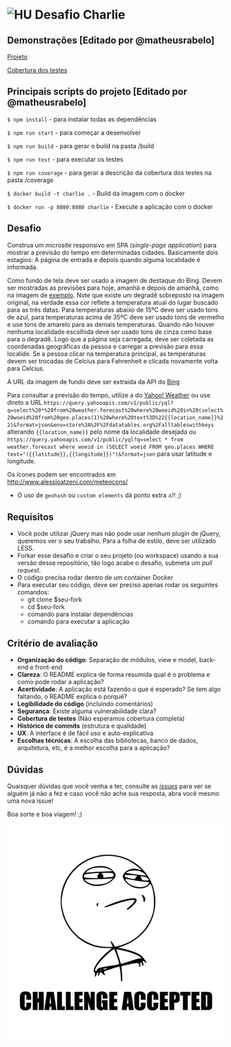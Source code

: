 # <img src="https://avatars1.githubusercontent.com/u/7063040?v=4&s=200.jpg" alt="HU" width="24" /> Desafio Charlie

## Demonstrações [Editado por @matheusrabelo]
[Projeto](https://matheusrabelo.github.io/challenge-charlie/build/)

[Cobertura dos testes](https://matheusrabelo.github.io/challenge-charlie/coverage/)

## Principais scripts do projeto [Editado por @matheusrabelo]
`$ npm install` - para instalar todas as dependências

`$ npm run start` - para começar a desenvolver

`$ npm run build` - para gerar o build na pasta /build

`$ npm run test` - para executar os testes

`$ npm run coverage` - para gerar a descrição da cobertura dos testes na pasta /coverage

`$ docker build -t charlie .` - Build da imagem com o docker

`$ docker run -p 8080:8080 charlie` - Execute a aplicação com o docker

## Desafio

Construa um microsite responsivo em SPA (_single-page application_) para mostrar a previsão do tempo em determinadas cidades. Basicamente dois estagios: A página de entrada e depois quando alguma localidade é informada.

Como fundo de tela deve ser usado a imagem de destaque do Bing. Devem ser mostradas as previsões para hoje, amanhã e depois de amanhã, como na imagem de [exemplo](./exemplo.jpg). Note que existe um degradê sobreposto na imagem original, na verdade essa cor reflete a temperatura atual do lugar buscado para as três datas. Para temperaturas abaixo de 15ºC deve ser usado tons de azul, para temperaturas acima de 35ºC deve ser usado tons de vermelho e use tons de amarelo para as demais temperaturas. Quando não houver nenhuma localidade escolhida deve ser usado tons de cinza como base para o degradê. Logo que a página seja carregada, deve ser coletada as coordenadas geográficas da pessoa e carregar a previsão para essa localide. Se a pessoa clicar na temperatura principal, as temperaturas devem ser trocadas de Celcius para Fahrenheit e clicada novamente volta para Celcius.

A URL da imagem de fundo deve ser extraida da API do [Bing](https://www.bing.com/HPImageArchive.aspx?format=js&idx=0&n=1&mkt=pt-BR)

Para consultar a previsão do tempo, utilize a do [Yahoo! Weather](https://developer.yahoo.com/weather/) ou use direto a URL `https://query.yahooapis.com/v1/public/yql?q=select%20*%20from%20weather.forecast%20where%20woeid%20in%20(select%20woeid%20from%20geo.places(1)%20where%20text%3D%22{{location_name}}%22)&format=json&env=store%3A%2F%2Fdatatables.org%2Falltableswithkeys` alterando `{{location_name}}` pelo nome da localidade desejada ou `https://query.yahooapis.com/v1/public/yql?q=select * from weather.forecast where woeid in (SELECT woeid FROM geo.places WHERE text="({{latitude}},{{longitude}})")&format=json` para usar latitude e longitude.

Os ícones podem ser encontrados em http://www.alessioatzeni.com/meteocons/


* O uso de `geohash` ou `custom elements` dá ponto extra 🔝‼️ ;)
## Requisitos
- Você pode utilizar jQuery mas não pode usar nenhum plugin de jQuery, queremos ver o seu trabalho. Para a folha de estilo, deve ser utilizado LESS.
- Forkar esse desafio e criar o seu projeto (ou workspace) usando a sua versão desse repositório, tão logo acabe o desafio, submeta um _pull request_.
- O código precisa rodar dentro de um container Docker
- Para executar seu código, deve ser preciso apenas rodar os seguintes comandos:
  - git clone $seu-fork
  - cd $seu-fork
  - comando para instalar dependências
  - comando para executar a aplicação


## Critério de avaliação

- **Organização do código**: Separação de módulos, view e model, back-end e front-end
- **Clareza**: O README explica de forma resumida qual é o problema e como pode rodar a aplicação?
- **Acertividade**: A aplicação está fazendo o que é esperado? Se tem algo faltando, o README explica o porquê?
- **Legibilidade do código** (incluindo comentários)
- **Segurança**: Existe alguma vulnerabilidade clara?
- **Cobertura de testes** (Não esperamos cobertura completa)
- **Histórico de commits** (estrutura e qualidade)
- **UX**: A interface é de fácil uso e auto-explicativa
- **Escolhas técnicas**: A escolha das bibliotecas, banco de dados, arquitetura, etc, é a melhor escolha para a aplicação?

## Dúvidas

Quaisquer dúvidas que você venha a ter, consulte as [_issues_](https://github.com/HotelUrbano/challenge-charlie/issues) para ver se alguém já não a fez e caso você não ache sua resposta, abra você mesmo uma nova issue!

Boa sorte e boa viagem! ;)

<p align="center">
  <img src="ca.jpg" alt="Challange accepted" />
</p>
